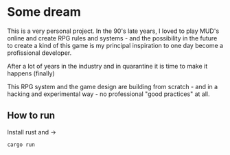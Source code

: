Some dream
===
This is a very personal project. In the 90's late years, I loved to play MUD's online and create RPG rules and systems - and the possibility 
in the future to create a kind of this game is my principal inspiration to one day become a profissional developer.

After a lot of years in the industry and in quarantine it is time to make it happens (finally)

This RPG system and the game design are building from scratch - and in a hacking and experimental way - no professional "good practices" at all.

## How to run

Install rust and ->

`cargo run`